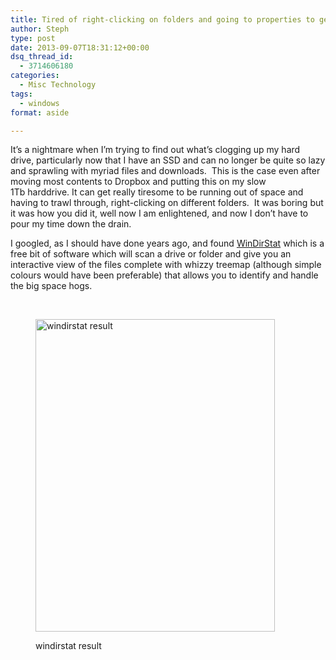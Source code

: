 ```yaml
---
title: Tired of right-clicking on folders and going to properties to get the folder size?
author: Steph
type: post
date: 2013-09-07T18:31:12+00:00
dsq_thread_id:
  - 3714606180
categories:
  - Misc Technology
tags:
  - windows
format: aside

---
```

<p class="wp-caption-dt">
  It&#8217;s a nightmare when I&#8217;m trying to find out what&#8217;s clogging up my hard drive, particularly now that I have an SSD and can no longer be quite so lazy and sprawling with myriad files and downloads.  This is the case even after moving most contents to Dropbox and putting this on my slow 1Tb harddrive. It can get really tiresome to be running out of space and having to trawl through, right-clicking on different folders.  It was boring but it was how you did it, well now I am enlightened, and now I don&#8217;t have to pour my time down the drain.  
</p>

<p class="wp-caption-dt">
  <!--more-->
</p>

I googled, as I should have done years ago, and found <a title="windirstat homepage" href="http://windirstat.info" target="_blank">WinDirStat</a> which is a free bit of software which will scan a drive or folder and give you an interactive view of the files complete with whizzy treemap (although simple colours would have been preferable) that allows you to identify and handle the big space hogs.

&nbsp;<figure id="attachment_58501" style="width: 383px" class="wp-caption alignnone">

[<img class="size-medium wp-image-58501" alt="windirstat result" src="http://res.cloudinary.com/lockedata/image/upload/c_scale,q_80,w_750/v1499851313/2013-09-07-19_27_35-C_-WinDirStat_aborht_cnwco8.png" width="383" height="500" />][1]<figcaption class="wp-caption-text">windirstat result</figcaption></figure> 

&nbsp;

&nbsp;

 [1]: http://res.cloudinary.com/lockedata/image/upload//2013-09-07-19_27_35-C_-WinDirStat_aborht.png